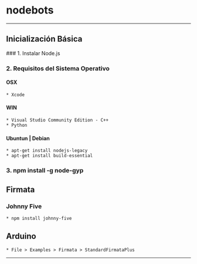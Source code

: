 # nodebots

------------------------
## Inicialización Básica

### 1. Instalar Node.js

### 2. Requisitos del Sistema Operativo

#### **OSX**
	* Xcode

#### **WIN**
	* Visual Studio Community Edition - C++
	* Python

####  **Ubuntun | Debian**
	* apt-get install nodejs-legacy
	* apt-get install build-essential

### 3. npm install -g node-gyp

## Firmata
### Johnny Five
	* npm install johnny-five

## Arduino
	* File > Examples > Firmata > StandardFirmataPlus

-------------------------
